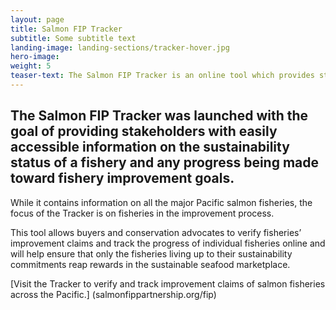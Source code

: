 ```yaml
---
layout: page 
title: Salmon FIP Tracker
subtitle: Some subtitle text
landing-image: landing-sections/tracker-hover.jpg
hero-image:
weight: 5
teaser-text: The Salmon FIP Tracker is an online tool which provides stakeholders with easily accessible information on the sustainability status of a fishery and any progress being made toward fishery improvement goals.
---
```


## The Salmon FIP Tracker was launched with the goal of providing stakeholders with easily accessible information on the sustainability status of a fishery and any progress being made toward fishery improvement goals. 

While it contains information on all the major Pacific salmon fisheries, the focus of the Tracker is on fisheries in the improvement process. 

This tool allows buyers and conservation advocates to verify fisheries’ improvement claims and track the progress of individual fisheries online and will help ensure that only the fisheries living up to their sustainability commitments reap rewards in the sustainable seafood marketplace.

[Visit the Tracker to verify and track improvement claims of salmon fisheries across the Pacific.] (salmonfippartnership.org/fip) 
		
